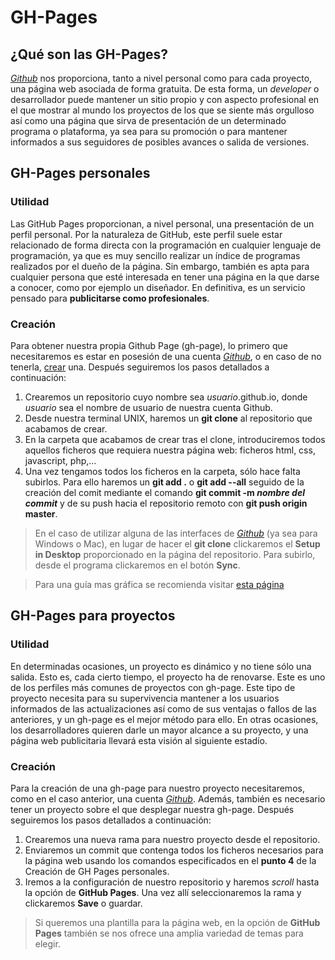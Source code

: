 # GH-Pages
## ¿Qué son las GH-Pages?

[_Github_](https://github.com) nos proporciona, tanto a nivel personal como para cada proyecto, una página web asociada de forma gratuita. 
De esta forma, un _developer_ o desarrollador puede mantener un sitio propio y con aspecto profesional en el que mostrar al mundo los proyectos
de los que se siente más orgulloso así como una página que sirva de presentación de un determinado programa o plataforma, ya sea para su promoción 
o para mantener informados a sus seguidores de posibles avances o salida de versiones.

## GH-Pages personales
### Utilidad
Las GitHub Pages proporcionan, a nivel personal, una presentación de un perfil personal. Por la naturaleza de GitHub, este perfil suele estar relacionado
de forma directa con la programación en cualquier lenguaje de programación, ya que es muy sencillo realizar un índice de programas realizados por el dueño
de la página. Sin embargo, también es apta para cualquier persona que esté interesada en tener una página en la que darse a conocer, como por ejemplo un
diseñador. En definitiva, es un servicio pensado para **publicitarse como profesionales**.
### Creación
Para obtener nuestra propia Github Page (gh-page), lo primero que necesitaremos es estar en posesión de una cuenta [_Github_](https://github.com), o en
caso de no tenerla, [crear](https://github.com/join) una.
Después seguiremos los pasos detallados a continuación:
1. Crearemos un repositorio cuyo nombre sea _usuario_.github.io, donde _usuario_ sea el nombre de usuario de nuestra cuenta Github.
2. Desde nuestra terminal UNIX, haremos un **git clone** al repositorio que acabamos de crear.
3. En la carpeta que acabamos de crear tras el clone, introduciremos todos aquellos ficheros que requiera nuestra página web: ficheros html, css, javascript, php,...
4. Una vez tengamos todos los ficheros en la carpeta, sólo hace falta subirlos. Para ello haremos un **git add .** o **git add --all** seguido de la creación del comit
mediante el comando **git commit -m _nombre del commit_** y de su push hacia el repositorio remoto con **git push origin master**.
> En el caso de utilizar alguna de las interfaces de [_Github_](https://github.com) (ya sea para Windows o Mac), en lugar de hacer el **git clone** clickaremos el **Setup in Desktop**
> proporcionado en la página del repositorio. Para subirlo, desde el programa clickaremos en el botón **Sync**.

>Para una guía mas gráfica se recomienda visitar [esta página](https://pages.github.com/)

## GH-Pages para proyectos
### Utilidad
En determinadas ocasiones, un proyecto es dinámico y no tiene sólo una salida. Esto es, cada cierto tiempo, el proyecto ha de renovarse. Este es uno de los
perfiles más comunes de proyectos con gh-page. Este tipo de proyecto necesita para su supervivencia mantener a los usuarios informados de las actualizaciones
así como de sus ventajas o fallos de las anteriores, y un gh-page es el mejor método para ello.
En otras ocasiones, los desarrolladores quieren darle un mayor alcance a su proyecto, y una página web publicitaria llevará esta visión al siguiente estadío.
### Creación
Para la creación de una gh-page para nuestro proyecto necesitaremos, como en el caso anterior, una cuenta [_Github_](https://github.com). Además, también
es necesario tener un proyecto sobre el que desplegar nuestra gh-page.
Después seguiremos los pasos detallados a continuación:
1. Crearemos una nueva rama para nuestro proyecto desde el repositorio.
2. Enviaremos un commit que contenga todos los ficheros necesarios para la página web usando los comandos especificados en el **punto 4** de la Creación de GH Pages personales.
3. Iremos a la configuración de nuestro repositorio y haremos _scroll_ hasta la opción de **GitHub Pages**. Una vez allí seleccionaremos la rama y clickaremos **Save** o guardar.
> Si queremos una plantilla para la página web, en la opción de **GitHub Pages** también se nos ofrece una amplia variedad de temas para elegir.